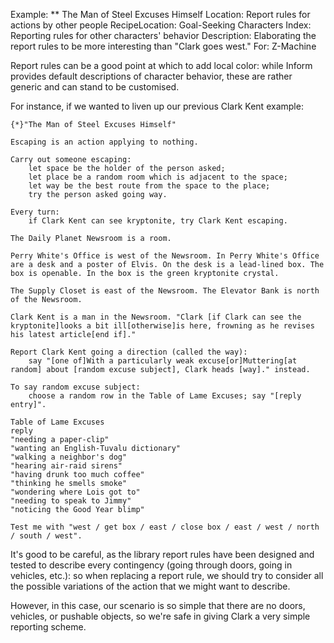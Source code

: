 Example: ** The Man of Steel Excuses Himself
Location: Report rules for actions by other people
RecipeLocation: Goal-Seeking Characters
Index: Reporting rules for other characters' behavior
Description: Elaborating the report rules to be more interesting than "Clark goes west."
For: Z-Machine

  
Report rules can be a good point at which to add local color: while Inform provides default descriptions of character behavior, these are rather generic and can stand to be customised.

  
For instance, if we wanted to liven up our previous Clark Kent example:

  

``` inform7
{*}"The Man of Steel Excuses Himself"

Escaping is an action applying to nothing.

Carry out someone escaping:
	let space be the holder of the person asked;
	let place be a random room which is adjacent to the space;
	let way be the best route from the space to the place;
	try the person asked going way.

Every turn:
	if Clark Kent can see kryptonite, try Clark Kent escaping.

The Daily Planet Newsroom is a room.

Perry White's Office is west of the Newsroom. In Perry White's Office are a desk and a poster of Elvis. On the desk is a lead-lined box. The box is openable. In the box is the green kryptonite crystal.

The Supply Closet is east of the Newsroom. The Elevator Bank is north of the Newsroom.

Clark Kent is a man in the Newsroom. "Clark [if Clark can see the kryptonite]looks a bit ill[otherwise]is here, frowning as he revises his latest article[end if]."

Report Clark Kent going a direction (called the way):
	say "[one of]With a particularly weak excuse[or]Muttering[at random] about [random excuse subject], Clark heads [way]." instead.

To say random excuse subject:
	choose a random row in the Table of Lame Excuses; say "[reply entry]".

Table of Lame Excuses
reply
"needing a paper-clip"
"wanting an English-Tuvalu dictionary"
"walking a neighbor's dog"
"hearing air-raid sirens"
"having drunk too much coffee"
"thinking he smells smoke"
"wondering where Lois got to"
"needing to speak to Jimmy"
"noticing the Good Year blimp"

Test me with "west / get box / east / close box / east / west / north / south / west".
```

  
It's good to be careful, as the library report rules have been designed and tested to describe every contingency (going through doors, going in vehicles, etc.): so when replacing a report rule, we should try to consider all the possible variations of the action that we might want to describe.

  
However, in this case, our scenario is so simple that there are no doors, vehicles, or pushable objects, so we're safe in giving Clark a very simple reporting scheme.

